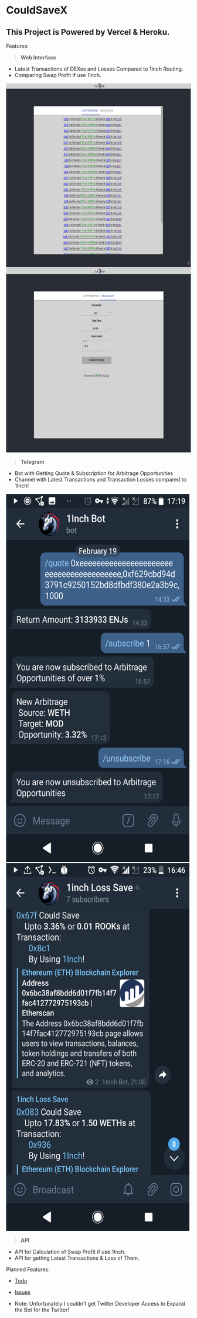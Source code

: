 # CouldSaveX

## This Project is Powered by Vercel & Heroku.

Features:

> **Web Interface**

- Latest Transactions of DEXes and Losses Compared to 1Inch Routing.
- Comparing Swap Profit if use 1Inch.

<img src="https://github.com/FIREFOXCYBER/couldsavex/blob/main/etc/screenshots/latestTransactions.png" width="1000" height="500" />
<img src="https://github.com/FIREFOXCYBER/couldsavex/blob/main/etc/screenshots/losscalc.png" width="1000" height="500" />

> **Telegram**

- Bot with Getting Quote & Subscription for Arbitrage Opportunities
- Channel with Latest Transactions and Transaction Losses compared to 1Inch!

<img src="https://github.com/FIREFOXCYBER/couldsavex/blob/main/etc/screenshots/telbot.png" width="500" height="1000" />
<img src="https://github.com/FIREFOXCYBER/couldsavex/blob/main/etc/screenshots/telchannel.png" width="500" height="1000" />

> **API**

- API for Calculation of Swap Profit if use 1Inch.
- API for getting Latest Transactions & Loss of Them.

Planned Features:

- [Todo](https://github.com/FIREFOXCYBER/couldsavex/projects/1)
- [Issues](https://github.com/FIREFOXCYBER/couldsavex/issues)

- Note: Unfortunately I couldn't get Twitter Developer Access to Expand the Bot for the Twitter!

